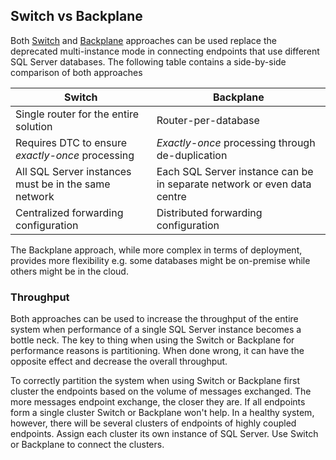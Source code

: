 ## Switch vs Backplane

Both [Switch](/samples/router/sql-switch) and [Backplane](/samples/router/backplane) approaches can be used replace the deprecated multi-instance mode in connecting endpoints that use different SQL Server databases. The following table contains a side-by-side comparison of both approaches

| Switch                                               | Backplane                                                               |
|------------------------------------------------------|-------------------------------------------------------------------------|
| Single router for the entire solution                | Router-per-database                                                     |
| Requires DTC to ensure *exactly-once* processing     | *Exactly-once* processing through de-duplication                        |
| All SQL Server instances must be in the same network | Each SQL Server instance can be in separate network or even data centre |
| Centralized forwarding configuration                 | Distributed forwarding configuration                                    |

The Backplane approach, while more complex in terms of deployment, provides more flexibility e.g. some databases might be on-premise while others might be in the cloud.


### Throughput

Both approaches can be used to increase the throughput of the entire system when performance of a single SQL Server instance becomes a bottle neck. The key to thing when using the Switch or Backplane for performance reasons is partitioning. When done wrong, it can have the opposite effect and decrease the overall throughput.

To correctly partition the system when using Switch or Backplane first cluster the endpoints based on the volume of messages exchanged. The more messages endpoint exchange, the closer they are. If all endpoints form a single cluster Switch or Backplane won't help. In a healthy system, however, there will be several clusters of endpoints of highly coupled endpoints. Assign each cluster its own instance of SQL Server. Use Switch or Backplane to connect the clusters.